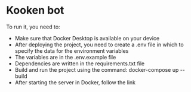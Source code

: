 # Kooken bot
To run it, you need to:

- Make sure that Docker Desktop is available on your device
- After deploying the project, you need to create a .env file in which to specify the data for the environment variables
- The variables are in the .env.example file
- Dependencies are written in the requirements.txt file
- Build and run the project using the command: docker-compose up --build
- After starting the server in Docker, follow the link
